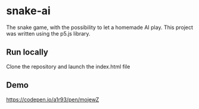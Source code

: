 # snake-ai
The snake game, with the possibility to let a homemade AI play. This project was written using the p5.js library.

## Run locally
Clone the repository and launch the index.html file

## Demo
https://codepen.io/a1r93/pen/mojewZ
